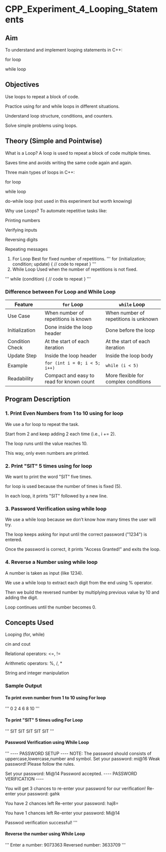 # CPP_Experiment_4_Looping_Statements

## Aim
To understand and implement looping statements in C++:

for loop

while loop

## Objectives
Use loops to repeat a block of code.

Practice using for and while loops in different situations.

Understand loop structure, conditions, and counters.

Solve simple problems using loops.

## Theory (Simple and Pointwise)
What is a Loop?
A loop is used to repeat a block of code multiple times.

Saves time and avoids writing the same code again and again.

Three main types of loops in C++:

for loop

while loop

do-while loop (not used in this experiment but worth knowing)

Why use Loops?
To automate repetitive tasks like:

Printing numbers

Verifying inputs

Reversing digits

Repeating messages
1. For Loop
Best for fixed number of repetitions.
'''
for (initialization; condition; update) {
   // code to repeat
}
'''
 3. While Loop
Used when the number of repetitions is not fixed.

'''
while (condition) {
   // code to repeat
}
'''
### Difference between For Loop and While Loop
| Feature           | `for` Loop                                | `while` Loop                               |
|-------------------|--------------------------------------------|---------------------------------------------|
| Use Case          | When number of repetitions is known       | When number of repetitions is unknown       |
| Initialization    | Done inside the loop header               | Done before the loop                        |
| Condition Check   | At the start of each iteration            | At the start of each iteration              |
| Update Step       | Inside the loop header                    | Inside the loop body                        |
| Example           | `for (int i = 0; i < 5; i++)`             | `while (i < 5)`                             |
| Readability       | Compact and easy to read for known count  | More flexible for complex conditions        |

## Program Description
### 1. Print Even Numbers from 1 to 10 using for loop
We use a for loop to repeat the task.

Start from 2 and keep adding 2 each time (i.e., i += 2).

The loop runs until the value reaches 10.

This way, only even numbers are printed.

### 2. Print "SIT" 5 times using for loop
We want to print the word "SIT" five times.

for loop is used because the number of times is fixed (5).

In each loop, it prints "SIT" followed by a new line.

### 3. Password Verification using while loop
We use a while loop because we don’t know how many times the user will try.

The loop keeps asking for input until the correct password ("1234") is entered.

Once the password is correct, it prints "Access Granted!" and exits the loop.

### 4. Reverse a Number using while loop
A number is taken as input (like 1234).

We use a while loop to extract each digit from the end using % operator.

Then we build the reversed number by multiplying previous value by 10 and adding the digit.

Loop continues until the number becomes 0.

## Concepts Used
Looping (for, while)

cin and cout

Relational operators: <=, !=

Arithmetic operators: %, /, *

String and integer manipulation

### Sample Output
#### To print even number from 1 to 10 using For loop
'''
0
2
4
6
8
10
'''
#### To print "SIT" 5 times uding For Loop
'''
SIT
SIT
SIT
SIT
SIT
'''
#### Password Verification using While Loop
'''
---- PASSWORD SETUP ----
NOTE: The password should consists of uppercase,lowercase,number and symbol.
Set your password: mi@16
Weak password! Please follow the rules.

Set your password: Mi@14 
Password accepted.
---- PASSWORD VERIFICATION ----

You will get 3 chances to re-enter your password for our verification!
Re-enter your password: gahk

You have 2 chances left
Re-enter your password: haj8=

You have 1 chances left
Re-enter your password: Mi@14

Passwod verification successful!
'''
#### Reverse the number using While Loop
'''
Enter a number: 9073363
Reversed number: 3633709
'''
